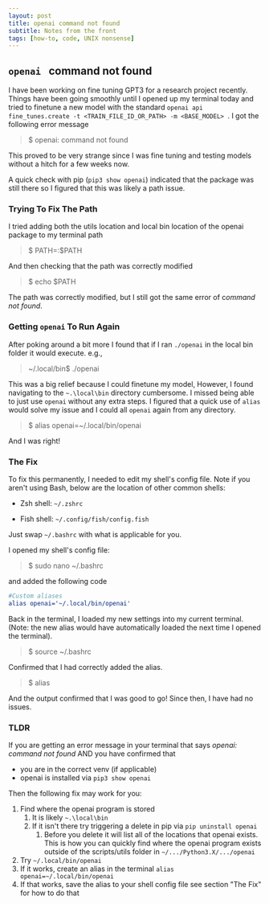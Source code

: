 ```yaml
---
layout: post
title: openai command not found
subtitle: Notes from the front
tags: [how-to, code, UNIX nonsense]
---
```




## `openai ` command not found

I have been working on fine tuning GPT3 for a research project recently. Things have been going smoothly until I opened up my terminal today and tried to finetune a new model with the standard `openai api fine_tunes.create -t <TRAIN_FILE_ID_OR_PATH> -m <BASE_MODEL> `. I got the following error message 



> $ openai: command not found



This proved to be very strange since I was fine tuning and testing models without a hitch for a few weeks now. 

A quick check with pip (`pip3 show openai`) indicated that the package was still there so I figured that this was likely a path issue. 



### Trying To Fix The Path

I tried adding both the utils location and local bin location of the openai package to my terminal path 



> \$ PATH=<NEWPATH>:$PATH



And then checking that the path was correctly modified 



> \$ echo $PATH



The path was correctly modified, but I still got the same error of c*ommand not found*. 



### Getting `openai` To Run Again

After poking around a bit more I found that if I ran `./openai`  in the local bin folder it would execute. e.g.,



> ~/.local/bin$ ./openai 



This was a big relief because I could finetune my model, However, I found navigating to the `~.\local\bin` directory cumbersome. I missed being able to just use `openai` without any extra steps. I figured that a quick use of `alias ` would solve my issue and I could all `openai` again from any directory. 



> \$ alias openai=~/.local/bin/openai



And I was right! 



### The Fix

To fix this permanently, I needed to edit my shell's config file. Note if you aren't using Bash, below are the location of other common shells:

- Zsh shell: `~/.zshrc`

- Fish shell: `~/.config/fish/config.fish`

Just swap `~/.bashrc` with what is applicable for you.



I opened my shell's config file:

> \$ sudo nano ~/.bashrc



and added the following code 

```cmake
#Custom aliases
alias openai='~/.local/bin/openai'
```



Back in the terminal, I loaded my new settings into my current terminal. (Note: the new alias would have automatically loaded the next time I opened the terminal).



> \$ source ~/.bashrc



Confirmed that I had correctly added the alias.



> \$ alias



And the output confirmed that I was good to go! Since then, I have had no issues.



### TLDR 

If you are getting an error message in your terminal that says *openai: command not found* AND you have confirmed that 

- you are in the correct venv (if applicable) 
- openai is installed via `pip3 show openai`

Then the following fix may work for you:

1. Find where the openai program is stored 
   1. It is likely `~.\local\bin`
   2. If it isn't there try triggering a delete in pip via `pip uninstall openai`
      1. Before you delete it will list all of the locations that openai exists. This is how you can quickly find where the openai program exists outside of the scripts/utils folder in `~/.../Python3.X/.../openai`
2. Try `~/.local/bin/openai`
3. If it works, create an alias in the terminal `alias openai=~/.local/bin/openai`
4. If that works, save the alias to your shell config file see section "The Fix" for how to do that
